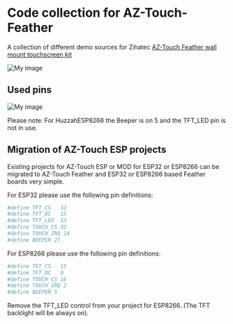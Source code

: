 # Code collection for AZ-Touch-Feather
A collection of different demo sources for Zihatec [AZ-Touch Feather wall mount touchscreen kit](https://www.hwhardsoft.de/english/projects/az-touch-feather/)

![My image](https://user-images.githubusercontent.com/3049858/116822654-38ada600-ab80-11eb-9d09-22b8a9e6d055.png)


## Used pins

![My image](https://user-images.githubusercontent.com/3049858/116823218-8e378200-ab83-11eb-844d-4d1c4a59f69b.png)

Please note: For HuzzahESP8266 the Beeper is on 5 and the TFT_LED pin is not in use.


## Migration of AZ-Touch ESP projects

Existing projects for AZ-Touch ESP or MOD for ESP32 or ESP8266 can be migrated to AZ-Touch Feather and ESP32 or ESP8266 based Feather boards very simple.

For ESP32 please use the following pin definitions:

```bash
#define TFT_CS   33
#define TFT_DC   15
#define TFT_LED  13
#define TOUCH_CS 32
#define TOUCH_IRQ 14 
#define BEEPER 27
```



For ESP8266 please use the following pin definitions:

```bash
#define TFT_CS   15
#define TFT_DC   0
#define TOUCH_CS 16
#define TOUCH_IRQ 2 
#define BEEPER 5
```

Remove the TFT_LED control from your project for ESP8266. (The TFT backlight will be always on). 
